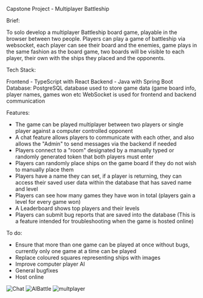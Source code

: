Capstone Project - Multiplayer Battleship

Brief:

To solo develop a multiplayer Battleship board game, playable in the browser between two people.
Players can play a game of battleship via websocket, each player can see their board and the enemies, game plays in the same fashion as the board game, two boards will be visible to each player, their own with the ships they placed and the opponents.

Tech Stack:

Frontend - TypeScript with React
Backend - Java with Spring Boot
Database: PostgreSQL database used to store game data (game board info, player names, games won etc
WebSocket is used for frontend and backend communication

Features: 
- The game can be played multiplayer between two players or single player against a computer controlled opponent
- A chat feature allows players to communicate with each other, and also allows the "Admin" to send messages via the backend if needed
- Players connect to a "room" designated by a manually typed or randomly generated token that both players must enter
- Players can randomly place ships on the game board if they do not wish to manually place them
- Players have a name they can set, if a player is returning, they can access their saved user data within the database that has saved name and level
- Players can see how many games they have won in total (players gain a level for every game won)
- A Leaderboard shows top players and their levels
- Players can submit bug reports that are saved into the database (This is a feature intended for troubleshooting when the game is hosted online)

To do:
- Ensure that more than one game can be played at once without bugs, currently only one game at a time can be played
- Replace coloured squares representing ships with images
- Improve computer player AI
- General bugfixes
- Host online
  
![Chat](https://github.com/JerosCalmera/Capstone_Battleship_Project/assets/136751073/ff71de8d-2bfd-4e93-8560-d649054c3b52)
![AIBattle](https://github.com/JerosCalmera/Capstone_Battleship_Project/assets/136751073/250d41c4-18ed-430b-814f-0d89787ba2a4)
![multplayer](https://github.com/JerosCalmera/Capstone_Battleship_Project/assets/136751073/7dfb383a-846d-4d6e-9baf-5c3ba51fb943)
